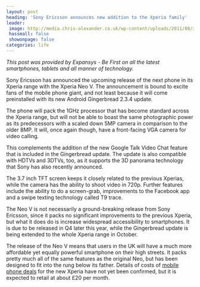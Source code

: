 ```yaml
---
layout: post
heading: 'Sony Ericsson announces new addition to the Xperia family'
leader:
 image: http://media.chris-alexander.co.uk/wp-content/uploads/2011/08/xperia.jpg
 hassmall: false
 showonpage: false
categories: life
---
```


*This post was provided by Expansys - Be First on all the latest smartphones, tablets and all manner of technology.*

<!-- Replace missing image from http://media.chris-alexander.co.uk/wp-content/uploads/2011/08/xperia.jpg -->

Sony Ericsson has announced the upcoming release of the next phone in its Xperia range with the Xperia Neo V. The announcement is bound to excite fans of the mobile phone giant, and not least because it will come preinstalled with its new Android Gingerbread 2.3.4 update.

The phone will pack the 1GHz processor that has become standard across the Xperia range, but will not be able to boast the same photographic power as its predecessors with a scaled down 5MP camera in comparison to the older 8MP. It will, once again though, have a front-facing VGA camera for video calling.

This complements the addition of the new Google Talk Video Chat feature that is included in the Gingerbread update. The update is also compatible with HDTVs and 3DTVs, too, as it supports the 3D panorama technology that Sony has also recently announced.

The 3.7 inch TFT screen keeps it closely related to the previous Xperias, while the camera has the ability to shoot video in 720p. Further features include the ability to do a screen-grab, improvements to the Facebook app and a swipe texting technology called T9 trace.

The Neo V is not necessarily a ground-breaking release from Sony Ericsson, since it packs no significant improvements to the previous Xperia, but what it does do is increase widespread accessibility to smartphones. It is due to be released in Q4 later this year, while the Gingerbread update is being extended to the whole Xperia range in October.

The release of the Neo V means that users in the UK will have a much more affordable yet equally powerful smartphone on their high streets. It packs pretty much all of the same features as the original Neo, but has been designed to fit into the rung below its father. Details of costs of [mobile phone deals](http://www.expansys.com/mobile-phones/) for the new Xperia have not yet been confirmed, but it is expected to retail at about £20 per month.

 

